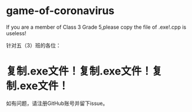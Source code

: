 # game-of-coronavirus
If you are a member of Class 3 Grade 5,please copy the file of .exe!.cpp is useless!

针对五（3）班的各位：

# 复制.exe文件！复制.exe文件！复制.exe文件！

如有问题，请注册GitHub账号并留下issue。
